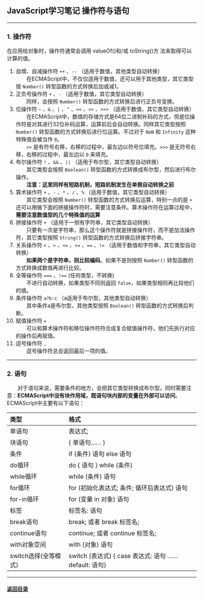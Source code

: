## JavaScript学习笔记 操作符与语句
---
### 1. 操作符

在应用给对象时，操作符通常会调用 valueOf()和/或 toString()方 法来取得可以计算的值。

1. 自增、自减操作符 `++` 、`--` （适用于数值，其他类型自动转换）  
    &emsp;&emsp;在ECMAScript中，不仅仅适用于数值，还可以用于其他类型，其它类型按 `Number()` 转型函数的方式转换后加或减1。
2. 正负号操作符 `+` 、`-` （适用于数值，其它类型自动转换）  
    &emsp;&emsp;同样，会按照 `Number()` 转型函数的方式转换后进行正负号变换。
3. 位操作符 `~` 、`&` 、`|` 、`^` 、`<<` 、`>>` 、`>>>` （适用于数值，其它类型自动转换）   
    &emsp;&emsp;在ECMAScript中，数值的存储方式是64位二进制补码的方式，但是位操作符是对其进行32位补码运算，运算前后会自动转换。同样其它类型按照 `Number()` 转型函数的方式转换后进行位运算。不过对于 `NaN` 和 `Infinity` 这种特殊值会被当作 `0`。  
    &emsp;&emsp;`>>` 是有符号右移，右移的过程中，最左边以符号位填充。`>>>` 是无符号右移，右移的过程中，最左边以 `0` 来填充。
4. 布尔操作符 `!` 、`&&` 、`||` （适用于布尔型，其它类型自动转换）  
    &emsp;&emsp;其它类型会按照 `Boolean()` 转型函数的方式转换成布尔型，然后进行布尔操作。  
    &emsp;&emsp;**注意：这里同样有短路机制，短路机制发生在单侧自动转换之前**
5. 算术操作符 `+` 、`-` 、`*` 、`/` 、`%` （适用于数值，其它类型自动转换）  
    &emsp;&emsp;其它类型会按照 `Number()` 转型函数的方式转换后运算，特别一点的是 `+` 还可以用做下面的拼接操作符时，需要注意条件。算术操作符在运算过程中，**需要注意数值型的几个特殊值的运算**
6. 拼接操作符 `+` （适用于一侧有字符串，其它类型自动转换）  
    &emsp;&emsp;只要有一次是字符串，那么这个操作符就是拼接操作符，而不是加法操作符，其它类型按照 `String()` 转型函数的方式转换后拼接字符串。
7. 关系操作符 `<` 、`>` 、`<=` 、`>=` 、`==` 、`!=` （适用于数值和字符串，其它类型自动转换）  
    &emsp;&emsp;**如果两个是字符串，则比较编码**。如果不是则按照 `Number()` 转型函数的方式转换成数值再进行比较。
8. 全等操作符 `===` 、`!==` (任何类型，不转换)  
    &emsp;&emsp;不进行自动转换，如果类型不同则返回 `false`，如果类型相同再比较他们的值。
9. 条件操作符 `a?b:c` （a适用于布尔型，其他类型自动转换）  
    &emsp;&emsp;其中条件a是布尔型，其他类型按照 `Boolean()` 转型函数的方式转换后判断。
10. 赋值操作符 `=`  
    &emsp;&emsp;可以和算术操作符和移位操作符符合成复合赋值操作符，他们先执行对应的操作后再赋值。
11. 逗号操作符 `,`  
    &emsp;&emsp;逗号操作符总会返回最后一项的值。

---
### 2. 语句

&emsp;&emsp;对于语句来说，需要条件的地方，会把其它类型转换成布尔型。同时需要注意：**ECMAScript中没有块作用域，既语句块内部的变量在外部可以访问**。ECMAScript中主要有以下语句：

| 类型 | 格式 |
| :--- | :--- |
| 单语句 | 表达式; |
| 块语句 | { 单语句…… } |
| 条件 | if (条件) 语句 else 语句 |
| do循环 | do { 语句 } while (条件) |
| while循环 | while (条件) 语句 |
| for循环 | for (初始化表达式; 条件; 循环后表达式) 语句 |
| for-in循环 | for (变量 in 对象) 语句 |
| 标签 | 标签名: 语句 |
| break语句 | break; 或者 break 标签名; |
| continue语句 | continue; 或者 continue 标签名; |
| with对象空间 | with (对象) 语句 |
| switch选择(全等模式) | switch (表达式) { case 表达式: 语句 …… default: 语句} |


---

#### [返回目录](./)